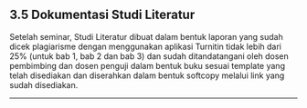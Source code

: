 ## 3.5 Dokumentasi Studi Literatur
Setelah seminar, Studi Literatur dibuat dalam bentuk laporan yang sudah dicek plagiarisme dengan menggunakan aplikasi Turnitin tidak lebih dari 25% (untuk bab 1, bab 2 dan bab 3) dan sudah ditandatangani oleh dosen pembimbing dan dosen penguji dalam bentuk buku sesuai template yang telah disediakan dan diserahkan dalam bentuk softcopy melalui link yang sudah disediakan.

---